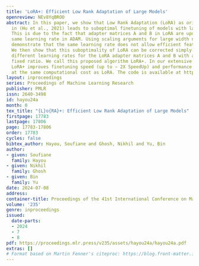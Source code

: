```yaml
---
title: 'LoRA+: Efficient Low Rank Adaptation of Large Models'
openreview: NEv8YqBROO
abstract: In this paper, we show that Low Rank Adaptation (LoRA) as originally introduced
  in (Hu et al., 2021) leads to suboptimal finetuning of models with large width.
  This is due to the fact that adapter matrices A and B in LoRA are updated with the
  same learning rate in ADAM. Using scaling arguments for large width networks, we
  demonstrate that the same learning rate does not allow efficient feature learning.
  We then show that this suboptimality of LoRA can be corrected simply by setting
  different learning rates for the LoRA adapter matrices A and B with a well-chosen
  fixed ratio. We call this proposed algorithm LoRA+. In our extensive experiments,
  LoRA+ improves finetuning speed (up to ∼ 2X SpeedUp) and performance (1% − 2% improvements),
  at the same computational cost as LoRA. The code is available at https://github.com/nikhil-ghosh-berkeley/loraplus
layout: inproceedings
series: Proceedings of Machine Learning Research
publisher: PMLR
issn: 2640-3498
id: hayou24a
month: 0
tex_title: "{L}o{RA}+: Efficient Low Rank Adaptation of Large Models"
firstpage: 17783
lastpage: 17806
page: 17783-17806
order: 17783
cycles: false
bibtex_author: Hayou, Soufiane and Ghosh, Nikhil and Yu, Bin
author:
- given: Soufiane
  family: Hayou
- given: Nikhil
  family: Ghosh
- given: Bin
  family: Yu
date: 2024-07-08
address:
container-title: Proceedings of the 41st International Conference on Machine Learning
volume: '235'
genre: inproceedings
issued:
  date-parts:
  - 2024
  - 7
  - 8
pdf: https://proceedings.mlr.press/v235/assets/hayou24a/hayou24a.pdf
extras: []
# Format based on Martin Fenner's citeproc: https://blog.front-matter.io/posts/citeproc-yaml-for-bibliographies/
---
```

